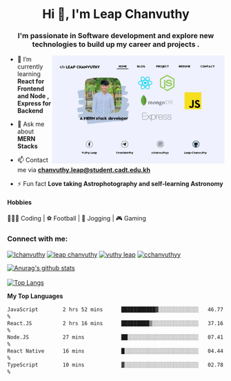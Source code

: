 


<h1 align="center">Hi 👋, I'm Leap Chanvuthy</h1>
<h3 align="center">I'm passionate in Software development and explore new technologies to build up my career and projects .</h3>

<img align="right" width="400" src="img/vuthy.jpg" alt="banner">


- 🌱 I’m currently learning **React for Frontend and Node , Express for Backend**

- 💬 Ask me about **MERN Stacks**

- 📫 Contact me via **chanvuthy.leap@student.cadt.edu.kh**

- ⚡ Fun fact **Love taking Astrophotography and self-learning Astronomy**

#### Hobbies 
🧑🏻‍💻 Coding  |  ⚽️ Football | 🏐 Jogging | 🎮 Gaming<br>

<h3 align="left">Connect with me:</h3>
<p align="left">
<a href="https://twitter.com/lchanvuthy" target="blank"><img align="center" src="https://raw.githubusercontent.com/rahuldkjain/github-profile-readme-generator/master/src/images/icons/Social/twitter.svg" alt="lchanvuthy" height="30" width="40" /></a>
<a href="https://www.linkedin.com/in/leap-chanvuthy-9402b8282/" target="blank"><img align="center" src="https://raw.githubusercontent.com/rahuldkjain/github-profile-readme-generator/master/src/images/icons/Social/linked-in-alt.svg" alt="leap chanvuthy" height="30" width="40" /></a>
<a href="https://fb.com/vuthy leap" target="blank"><img align="center" src="https://raw.githubusercontent.com/rahuldkjain/github-profile-readme-generator/master/src/images/icons/Social/facebook.svg" alt="vuthy leap" height="30" width="40" /></a>
<a href="https://instagram.com/cchanvuthyy" target="blank"><img align="center" src="https://raw.githubusercontent.com/rahuldkjain/github-profile-readme-generator/master/src/images/icons/Social/instagram.svg" alt="cchanvuthyy" height="30" width="40" /></a>
</p>

<!-- <div style="align: right">

[![Top Langs](https://github-readme-stats.vercel.app/api/top-langs/?username=Leap-Chanvuthy&layout=compact&theme=transparent&langs_count=10)](https://github.com/anuraghazra/github-readme-stats)

</div>

<div style="align: right">

![Anurag's GitHub stats](https://github-readme-stats.vercel.app/api?username=Leap-Chanvuthy&show_icons=true&theme=transparent)

</div> -->


[![Anurag's github stats](https://github-readme-stats.vercel.app/api?username=darot-chen&count_private=true&theme=cobalt&show_icons=true)](https://github.com/Leap-Chanvuthy)
</br>
</br>
[![Top Langs](https://github-readme-stats.vercel.app/api/top-langs/?username=Leap-Chanvuthy&layout=compact&theme=cobalt)](https://github.com/Leap-Chanvuthy/)


__My Top Languages__

```
JavaScript        2 hrs 52 mins      ███████████▓░░░░░░░░░░░░░   46.77 %
React.JS          2 hrs 16 mins      █████████▒░░░░░░░░░░░░░░░   37.16 %
Node.JS           27 mins            ██░░░░░░░░░░░░░░░░░░░░░░░   07.41 %
React Native      16 mins            █░░░░░░░░░░░░░░░░░░░░░░░░   04.44 %
TypeScript        10 mins            ▓░░░░░░░░░░░░░░░░░░░░░░░░   02.78 %
```
